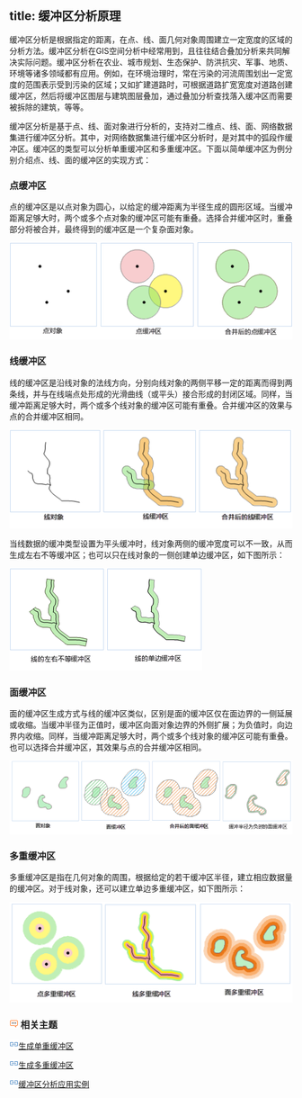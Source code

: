 title: 缓冲区分析原理
---


缓冲区分析是根据指定的距离，在点、线、面几何对象周围建立一定宽度的区域的分析方法。缓冲区分析在GIS空间分析中经常用到，且往往结合叠加分析来共同解决实际问题。缓冲区分析在农业、城市规划、生态保护、防洪抗灾、军事、地质、环境等诸多领域都有应用。例如，在环境治理时，常在污染的河流周围划出一定宽度的范围表示受到污染的区域；又如扩建道路时，可根据道路扩宽宽度对道路创建缓冲区，然后将缓冲区图层与建筑图层叠加，通过叠加分析查找落入缓冲区而需要被拆除的建筑，等等。

缓冲区分析是基于点、线、面对象进行分析的，支持对二维点、线、面、网络数据集进行缓冲区分析。其中，对网络数据集进行缓冲区分析时，是对其中的弧段作缓冲区。缓冲区的类型可以分析单重缓冲区和多重缓冲区。下面以简单缓冲区为例分别介绍点、线、面的缓冲区的实现方式：

### 点缓冲区

点的缓冲区是以点对象为圆心，以给定的缓冲距离为半径生成的圆形区域。当缓冲距离足够大时，两个或多个点对象的缓冲区可能有重叠。选择合并缓冲区时，重叠部分将被合并，最终得到的缓冲区是一个复杂面对象。

   ![](img/Buffer1.png)


### 线缓冲区

   线的缓冲区是沿线对象的法线方向，分别向线对象的两侧平移一定的距离而得到两条线，并与在线端点处形成的光滑曲线（或平头）接合形成的封闭区域。同样，当缓冲距离足够大时，两个或多个线对象的缓冲区可能有重叠。合并缓冲区的效果与点的合并缓冲区相同。

  ![](img/Buffer2.png)


   当线数据的缓冲类型设置为平头缓冲时，线对象两侧的缓冲宽度可以不一致，从而生成左右不等缓冲区；也可以只在线对象的一侧创建单边缓冲区，如下图所示：

   ![](img/Buffer3.png)


### 面缓冲区

   面的缓冲区生成方式与线的缓冲区类似，区别是面的缓冲区仅在面边界的一侧延展或收缩。当缓冲半径为正值时，缓冲区向面对象边界的外侧扩展；为负值时，向边界内收缩。同样，当缓冲距离足够大时，两个或多个线对象的缓冲区可能有重叠。也可以选择合并缓冲区，其效果与点的合并缓冲区相同。

  ![](img/Buffer4.png)


### 多重缓冲区

   多重缓冲区是指在几何对象的周围，根据给定的若干缓冲区半径，建立相应数据量的缓冲区。对于线对象，还可以建立单边多重缓冲区，如下图所示：

   ![](img/Buffer5.png)


### ![](img/seealso.png) 相关主题

![](img/smalltitle.png)[生成单重缓冲区](../buffer/SingleBuffer.html)

![](img/smalltitle.png)[生成多重缓冲区](../buffer/MutilBuffer.html)

![](img/smalltitle.png)[缓冲区分析应用实例](BufferAnalyst_Example.html)


